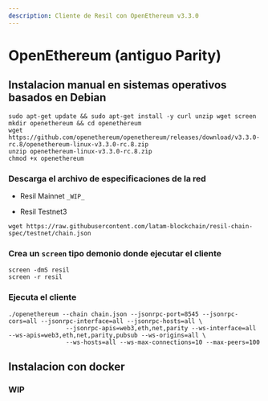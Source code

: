 ```yaml
---
description: Cliente de Resil con OpenEthereum v3.3.0
---
```


# OpenEthereum \(antiguo Parity\)

## Instalacion manual en sistemas operativos basados en Debian 

```
sudo apt-get update && sudo apt-get install -y curl unzip wget screen
mkdir openethereum && cd openethereum
wget https://github.com/openethereum/openethereum/releases/download/v3.3.0-rc.8/openethereum-linux-v3.3.0-rc.8.zip
unzip openethereum-linux-v3.3.0-rc.8.zip
chmod +x openethereum
```

### Descarga el archivo de especificaciones de la red

- Resil Mainnet
`_WIP_`

- Resil Testnet3

`wget https://raw.githubusercontent.com/latam-blockchain/resil-chain-spec/testnet/chain.json`

### Crea un `screen` tipo demonio donde ejecutar el cliente

```
screen -dmS resil
screen -r resil
```

### Ejecuta el cliente

```
./openethereum --chain chain.json --jsonrpc-port=8545 --jsonrpc-cors=all --jsonrpc-interface=all --jsonrpc-hosts=all \ 
                --jsonrpc-apis=web3,eth,net,parity --ws-interface=all --ws-apis=web3,eth,net,parity,pubsub --ws-origins=all \ 
                --ws-hosts=all --ws-max-connections=10 --max-peers=100
```

## Instalacion con docker

### WIP
